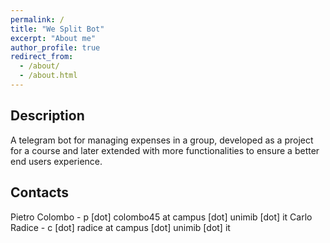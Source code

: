 ```yaml
---
permalink: /
title: "We Split Bot"
excerpt: "About me"
author_profile: true
redirect_from: 
  - /about/
  - /about.html
---
```


Description
------

A telegram bot for managing expenses in a group, developed as a project for a course and later extended with more functionalities to ensure a better end users experience.

Contacts
-------

Pietro Colombo - p [dot] colombo45 at campus [dot] unimib [dot] it
Carlo Radice - c [dot] radice at campus [dot] unimib [dot] it


